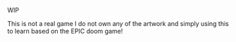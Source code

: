 WIP

This is not a real game I do not own any of the artwork and simply using this to learn based on the EPIC doom game!